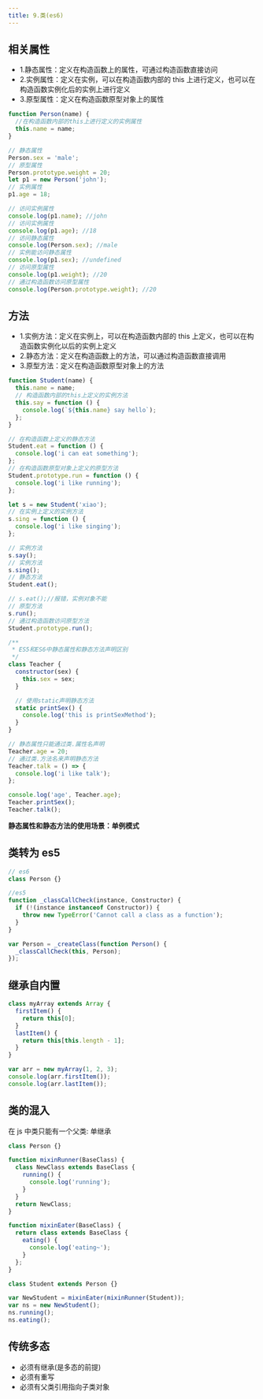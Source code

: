```yaml
---
title: 9.类(es6)
---
```


## 相关属性

- 1.静态属性：定义在构造函数上的属性，可通过构造函数直接访问
- 2.实例属性：定义在实例，可以在构造函数内部的 this 上进行定义，也可以在构造函数实例化后的实例上进行定义
- 3.原型属性：定义在构造函数原型对象上的属性

```js
function Person(name) {
  //在构造函数内部的this上进行定义的实例属性
  this.name = name;
}

// 静态属性
Person.sex = 'male';
// 原型属性
Person.prototype.weight = 20;
let p1 = new Person('john');
// 实例属性
p1.age = 18;

// 访问实例属性
console.log(p1.name); //john
// 访问实例属性
console.log(p1.age); //18
// 访问静态属性
console.log(Person.sex); //male
// 实例能访问静态属性
console.log(p1.sex); //undefined
// 访问原型属性
console.log(p1.weight); //20
// 通过构造函数访问原型属性
console.log(Person.prototype.weight); //20
```

## 方法

- 1.实例方法：定义在实例上，可以在构造函数内部的 this 上定义，也可以在构造函数实例化以后的实例上定义
- 2.静态方法：定义在构造函数上的方法，可以通过构造函数直接调用
- 3.原型方法：定义在构造函数原型对象上的方法

```js
function Student(name) {
  this.name = name;
  // 构造函数内部的this上定义的实例方法
  this.say = function () {
    console.log(`${this.name} say hello`);
  };
}

// 在构造函数上定义的静态方法
Student.eat = function () {
  console.log('i can eat something');
};
// 在构造函数原型对象上定义的原型方法
Student.prototype.run = function () {
  console.log('i like running');
};

let s = new Student('xiao');
// 在实例上定义的实例方法
s.sing = function () {
  console.log('i like singing');
};

// 实例方法
s.say();
// 实例方法
s.sing();
// 静态方法
Student.eat();

// s.eat();//报错，实例对象不能
// 原型方法
s.run();
// 通过构造函数访问原型方法
Student.prototype.run();

/**
 * ES5和ES6中静态属性和静态方法声明区别
 */
class Teacher {
  constructor(sex) {
    this.sex = sex;
  }

  // 使用static声明静态方法
  static printSex() {
    console.log('this is printSexMethod');
  }
}

// 静态属性只能通过类.属性名声明
Teacher.age = 20;
// 通过类.方法名来声明静态方法
Teacher.talk = () => {
  console.log('i like talk');
};

console.log('age', Teacher.age);
Teacher.printSex();
Teacher.talk();
```

**静态属性和静态方法的使用场景：单例模式**

## 类转为 es5

```js
// es6
class Person {}

//es5
function _classCallCheck(instance, Constructor) {
  if (!(instance instanceof Constructor)) {
    throw new TypeError('Cannot call a class as a function');
  }
}

var Person = _createClass(function Person() {
  _classCallCheck(this, Person);
});
```

## 继承自内置

```js
class myArray extends Array {
  firstItem() {
    return this[0];
  }
  lastItem() {
    return this[this.length - 1];
  }
}

var arr = new myArray(1, 2, 3);
console.log(arr.firstItem());
console.log(arr.lastItem());
```

## 类的混入

在 js 中类只能有一个父类: 单继承

```js
class Person {}

function mixinRunner(BaseClass) {
  class NewClass extends BaseClass {
    running() {
      console.log('running');
    }
  }
  return NewClass;
}

function mixinEater(BaseClass) {
  return class extends BaseClass {
    eating() {
      console.log('eating~');
    }
  };
}

class Student extends Person {}

var NewStudent = mixinEater(mixinRunner(Student));
var ns = new NewStudent();
ns.running();
ns.eating();
```

## 传统多态

- 必须有继承(是多态的前提)
- 必须有重写
- 必须有父类引用指向子类对象

